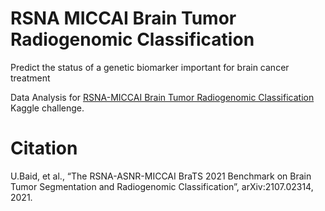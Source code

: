 # RSNA MICCAI Brain Tumor Radiogenomic Classification
Predict the status of a genetic biomarker important for brain cancer treatment

Data Analysis for [RSNA-MICCAI Brain Tumor Radiogenomic Classification](https://www.kaggle.com/c/rsna-miccai-brain-tumor-radiogenomic-classification/) Kaggle challenge.

# Citation

U.Baid, et al., “The RSNA-ASNR-MICCAI BraTS 2021 Benchmark on Brain Tumor Segmentation and Radiogenomic Classification”, arXiv:2107.02314, 2021.
